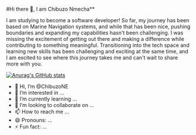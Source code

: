 #Hi there 👋, I am Chibuzo Nmecha**

I am studying to become a software developer! So far, my journey has been based on Marine Navigation systems, and while that has been nice, pushing boundaries and expanding my capabilities hasn't been challenging. I was missing the excitement of getting out there and making a difference while contributing to something meaningful. Transitioning into the tech space and learning new skills has been challenging and exciting at the same time, and I am excited to see where this journey takes me and can't wait to share more with you.

[![Anurag's GitHub stats](https://github-readme-stats.vercel.app/api?username=ChibuzoNE)](https://github.com/anuraghazra/github-readme-stats)






- 👋 Hi, I’m @ChibuzoNE
- 👀 I’m interested in ...
- 🌱 I’m currently learning ...
- 💞️ I’m looking to collaborate on ...
- 📫 How to reach me ...
- 😄 Pronouns: ...
- ⚡ Fun fact: ...

<!---
ChibuzoNE/ChibuzoNE is a ✨ special ✨ repository because its `README.md` (this file) appears on your GitHub profile.
You can click the Preview link to take a look at your changes.
--->
